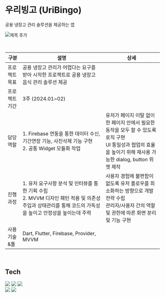 # 우리빙고 (UriBingo)

공용 냉장고 관리 솔루션을 제공하는 앱

![제목 추가](https://github.com/sanghyun3377/project_super.team/assets/89803783/120e6f74-eb01-4b54-b00d-f9a7f2a2f060)

<br>

|구분|설명|상세|
|----|---|---|
|프로젝트 목표|공용 냉장고 관리가 어렵다는 요구를 받아 시작한 프로젝트로 공용 냉장고 음식 관리 솔루션 제공
|프로젝트 기간|3주 (2024.01~02)|
|담당역할|1. Firebase 연동을 통한 데이터 수신, 기간연장 기능, 사진삭제 기능 구현<br>2. 공통 Widget 모듈화 작업|유저가 페이지 이탈 없이 한 페이지 안에서 필요한 동작을 모두 할 수 있도록 로직 구현<br>UI 통일성과 협업의 효율을 높이기 위해 재사용 가능한 dialog, button 위젯 제작|유저가 페이지 이탈 없이 한 페이지 안에서 필요한 동작을 모두 할 수 있도록 로직 구현|
|진행과정|1. 유저 요구사항 분석 및 인터뷰를 통한 기획 수립<br>2. MVVM 디자인 패턴 적용 및 의존성 주입과 상태관리를 통해 코드의 가독성을 높이고 안정성을 높이는데 주력|사용자 경험에 불편함이 없도록 유저 플로우를 최소화하는 방향으로 개발 전략 수립<br>관리자/사용자 간의 역할 및 권한에 따른 화면 분리 및 기능 구현
|사용기술&툴|Dart, Flutter, Firebase, Provider, MVVM|





<br>

## Tech

<a href="" target="_blank"><img src="https://img.shields.io/badge/Flutter-02569B?style=flat&logo=Flutter&logoColor=white"/></a> 
<a href="" target="_blank"><img src="https://img.shields.io/badge/Dart-0175C2?style=flat&logo=Dart&logoColor=white"/></a>
<a href="" target="_blank"><img src="https://img.shields.io/badge/Firebase-FFCA28?style=flat&logo=Firebase&logoColor=white"/></a>
<br>
<a href="" target="_blank"><img src="https://img.shields.io/badge/Figma-F24E1E?style=flat&logo=Figma&logoColor=white"/></a>
<a href="" target="_blank"><img src="https://img.shields.io/badge/Canva-00C4CC?style=flat&logo=Canva&logoColor=white"/></a>

